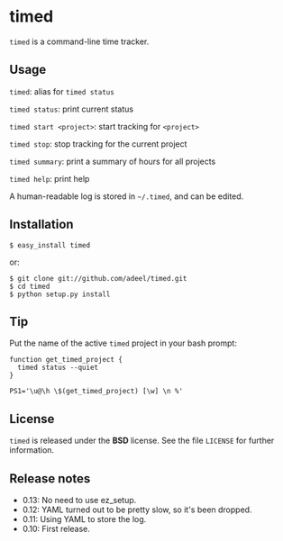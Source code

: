 timed
=====

`timed` is a command-line time tracker.

Usage
-----

`timed`: alias for `timed status`

`timed status`: print current status

`timed start <project>`: start tracking for `<project>`

`timed stop`: stop tracking for the current project

`timed summary`: print a summary of hours for all projects

`timed help`: print help

A human-readable log is stored in `~/.timed`, and can be edited.

Installation
------------

    $ easy_install timed

or:

    $ git clone git://github.com/adeel/timed.git
    $ cd timed
    $ python setup.py install

Tip
---

Put the name of the active `timed` project in your bash prompt:

    function get_timed_project {
      timed status --quiet
    }
    
    PS1='\u@\h \$(get_timed_project) [\w] \n %'

License
-------

`timed` is released under the **BSD** license. See the file `LICENSE` for
further information.

Release notes
-------------

* 0.13: No need to use ez_setup.
* 0.12: YAML turned out to be pretty slow, so it's been dropped.
* 0.11: Using YAML to store the log.
* 0.10: First release.
